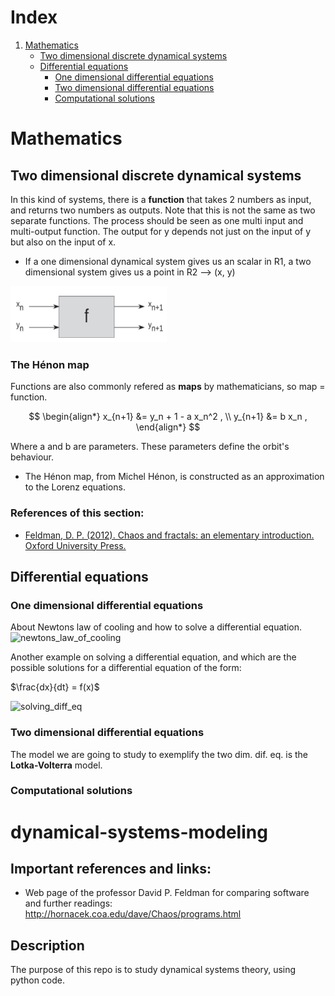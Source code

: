 
# Index 
<ol><!-- Tag for ordered list -->
    <li><!-- list item -->
        <a href="#mathematics">Mathematics</a>
        <ul><!-- Tag for unordered list -->
            <li><a href="#two-dimensional-discrete-dynamical-systems">Two dimensional discrete dynamical systems</a></li>
            <li>
                <a href="#differential-equations">Differential equations</a>
                <ul>
                    <li><a href="#one-dimensional-differential-equations">One dimensional differential equations</a></li>
                    <li><a href="#two-dimensional-differential-equations">Two dimensional differential equations</a></li>                    
                    <li><a href="#computational-solutions">Computational solutions</a></li>                    
                </ul>
            </li>
        </ul>
    </li>
</ol>




# Mathematics


## Two dimensional discrete dynamical systems
In this kind of systems, there is a **function** that takes 2 numbers as input, and returns two numbers as outputs. Note that this is not the same as two separate functions. The process should be seen as one multi input and multi-output function. The output for y depends not just on the input of y but also on the input of x.

* If a one dimensional dynamical system gives us an scalar in R1, a two dimensional system gives us a point in R2 --> (x, y)

<img src="images\mathematics\two_dimensional_discrete_dynamical_systems\00_multi_variable_function.jpg" alt="correlation_vs_causation" width="250" height="90">


### The Hénon map
Functions are also commonly refered as **maps** by mathematicians, so map = function. 

<!-- This is latex syntax -->
$$
\begin{align*}
x_{n+1} &= y_n + 1 - a x_n^2 , \\
y_{n+1} &= b x_n ,
\end{align*}
$$

Where a and b are parameters. These parameters define the orbit's behaviour. 
* The Hénon map, from Michel Hénon, is constructed as an approximation to the Lorenz equations. 



### **References of this section:**
* [Feldman, D. P. (2012). Chaos and fractals: an elementary introduction. Oxford University Press.](https://dpfeldman.github.io/Chaos/index.html)

## Differential equations

### One dimensional differential equations
About Newtons law of cooling and how to solve a differential equation.
<img src="images\mathematics\one_dimensional_differential_equations\newtons_law_differential_equation.jpg" alt="newtons_law_of_cooling" width="" height="">

Another example on solving a differential equation, and which are the possible solutions for a differential equation of the form: 

<!-- This is latex syntax -->
$\frac{dx}{dt} = f(x)$

<img src="images\mathematics\one_dimensional_differential_equations\solution_dif_equation_phase_line.jpg" alt="solving_diff_eq" width="" height="">

### Two dimensional differential equations

The model we are going to study to exemplify the two dim. dif. eq. is the **Lotka-Volterra** model. 

### Computational solutions


# dynamical-systems-modeling

## Important references and links:

* Web page of the professor David P. Feldman for comparing software and further readings: http://hornacek.coa.edu/dave/Chaos/programs.html

## Description
The purpose of this repo is to study dynamical systems theory, using python code. 